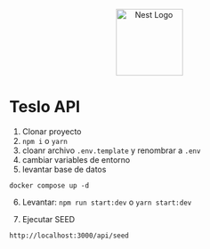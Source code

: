 <p align="center">
  <a href="http://nestjs.com/" target="blank"><img src="https://nestjs.com/img/logo-small.svg" width="120" alt="Nest Logo" /></a>
</p>

# Teslo API
1. Clonar proyecto
2. ```npm i``` o ```yarn```
3. cloanr archivo ```.env.template``` y renombrar a ```.env```
4. cambiar variables de entorno
5. levantar base de datos
```
docker compose up -d
```

6. Levantar: ```npm run start:dev``` o ```yarn start:dev```

7. Ejecutar SEED 
```
http://localhost:3000/api/seed
```